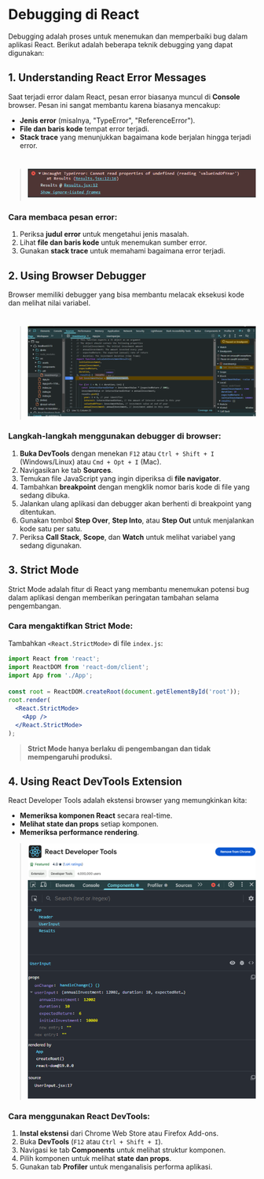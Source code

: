 # Debugging di React

Debugging adalah proses untuk menemukan dan memperbaiki bug dalam aplikasi React.
Berikut adalah beberapa teknik debugging yang dapat digunakan:

## 1. Understanding React Error Messages

Saat terjadi error dalam React, pesan error biasanya muncul di **Console** browser.
Pesan ini sangat membantu karena biasanya mencakup:

- **Jenis error** (misalnya, "TypeError", "ReferenceError").
- **File dan baris kode** tempat error terjadi.
- **Stack trace** yang menunjukkan bagaimana kode berjalan hingga terjadi error.

> # ![alt text](./public/readme/image.png)

### Cara membaca pesan error:

1. Periksa **judul error** untuk mengetahui jenis masalah.
2. Lihat **file dan baris kode** untuk menemukan sumber error.
3. Gunakan **stack trace** untuk memahami bagaimana error terjadi.

## 2. Using Browser Debugger

Browser memiliki debugger yang bisa membantu melacak eksekusi kode dan melihat nilai
variabel.

> # ![alt text](./public/readme/image-1.png)

### Langkah-langkah menggunakan debugger di browser:

1. **Buka DevTools** dengan menekan `F12` atau `Ctrl + Shift + I` (Windows/Linux)
   atau `Cmd + Opt + I` (Mac).
2. Navigasikan ke tab **Sources**.
3. Temukan file JavaScript yang ingin diperiksa di **file navigator**.
4. Tambahkan **breakpoint** dengan mengklik nomor baris kode di file yang sedang
   dibuka.
5. Jalankan ulang aplikasi dan debugger akan berhenti di breakpoint yang ditentukan.
6. Gunakan tombol **Step Over**, **Step Into**, atau **Step Out** untuk menjalankan
   kode satu per satu.
7. Periksa **Call Stack**, **Scope**, dan **Watch** untuk melihat variabel yang
   sedang digunakan.

## 3. Strict Mode

Strict Mode adalah fitur di React yang membantu menemukan potensi bug dalam aplikasi
dengan memberikan peringatan tambahan selama pengembangan.

### Cara mengaktifkan Strict Mode:

Tambahkan `<React.StrictMode>` di file `index.js`:

```jsx
import React from 'react';
import ReactDOM from 'react-dom/client';
import App from './App';

const root = ReactDOM.createRoot(document.getElementById('root'));
root.render(
  <React.StrictMode>
    <App />
  </React.StrictMode>
);
```

> **Strict Mode hanya berlaku di pengembangan dan tidak mempengaruhi produksi.**

## 4. Using React DevTools Extension

React Developer Tools adalah ekstensi browser yang memungkinkan kita:

- **Memeriksa komponen React** secara real-time.
- **Melihat state dan props** setiap komponen.
- **Memeriksa performance rendering**.

> ![alt text](./public/readme/image-2.png) ![alt text](./public/readme/image-3.png)

### Cara menggunakan React DevTools:

1. **Instal ekstensi** dari Chrome Web Store atau Firefox Add-ons.
2. Buka **DevTools** (`F12` atau `Ctrl + Shift + I`).
3. Navigasi ke tab **Components** untuk melihat struktur komponen.
4. Pilih komponen untuk melihat **state dan props**.
5. Gunakan tab **Profiler** untuk menganalisis performa aplikasi.
